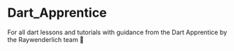 # Dart_Apprentice
For all dart lessons and tutorials with guidance from the Dart Apprentice by the Raywenderlich team 🥷
